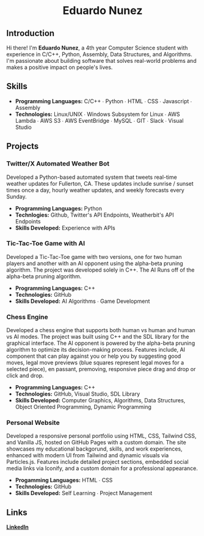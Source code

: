 <div align="center">

# Eduardo Nunez

</div>

## Introduction

Hi there! I'm **Eduardo Nunez**, a 4th year Computer Science student with experience in C/C++, Python, Assembly, Data Structures, and Algorithms. I'm passionate about building software that solves real-world problems and makes a positive impact on people's lives.

## Skills

- **Programming Languages:** C/C++ ∙ Python ∙ HTML ∙ CSS ∙ Javascript ∙ Assembly 
- **Technologies:** Linux/UNIX ∙ Windows Subsystem for Linux ∙ AWS Lambda ∙ AWS S3 ∙ AWS EventBridge ∙
MySQL ∙ GIT ∙ Slack ∙ Visual Studio

## Projects

### Twitter/X Automated Weather Bot 

Developed a Python-based automated system that tweets real-time weather updates for Fullerton, CA. These updates include sunrise / sunset times once a day, hourly weather updates, and weekly forecasts every Sunday. 

- **Programming Languages:** Python
- **Technlogies:** Github, Twitter's API Endpoints, Weatherbit's API Endpoints
- **Skills Developed:** Experience with APIs

### Tic-Tac-Toe Game with AI

Developed a Tic-Tac-Toe game with two versions, one for two human players and another with an AI opponent using the alpha-beta pruning algorithm. The project was developed solely in C++. The AI Runs off of the alpha-beta pruning algorithm.

- **Programming Languages:** C++
- **Technologies:** GitHub
- **Skills Developed:** AI Algorithms ∙ Game Development

### Chess Engine

Developed a chess engine that supports both human vs human and human vs AI modes. The project was built using C++ and the SDL library for the graphical interface. The AI opponent is powered by the alpha-beta pruning algorithm to optimize its decision-making process. Features include, AI component that can play against you or help you by suggesting good moves, legal move previews (blue squares represent legal moves for a selected piece), en passant, premoving, responsive piece drag and drop or click and drop. 

- **Programming Languages:** C++
- **Technologies:** GitHub, Visual Studio, SDL Library
- **Skills Developed:** Computer Graphics, Algorithms, Data Structures, Object Oriented Programming, Dynamic Programming 


### Personal Website

Developed a responsive personal portfolio using HTML, CSS, Tailwind CSS, and Vanilla JS, hosted on GitHub Pages with a custom domain. The site showcases my educational backgorund, skills, and work experiences, enhanced with modern UI from Tailwind and dynamic visuals via Particles.js. Features include detailed project sections, embedded social media links via Iconify, and a custom domain for a professional appearance.

- **Progamming Languages:** HTML ∙ CSS
- **Technologies:** GitHub
- **Skills Developed:** Self Learning ∙ Project Management

## Links
[**LinkedIn**](https://www.linkedin.com/in/eduardong/)
